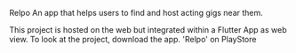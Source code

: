 Relpo
An app that helps users to find and host acting gigs near them.

This project is hosted on the web but integrated within a Flutter App as web view. To look at the project, download the app. 'Relpo' on PlayStore
